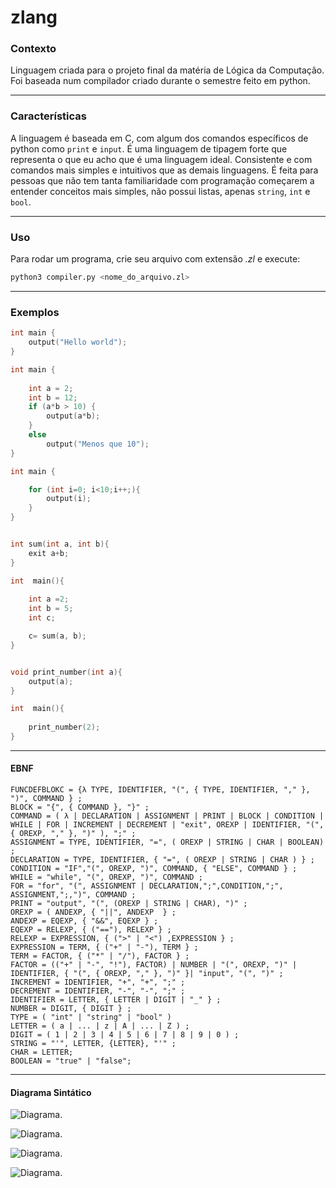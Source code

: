 # zlang 

### Contexto

Linguagem criada para o projeto final da matéria de Lógica da Computação. Foi baseada num compilador criado durante o semestre feito em python.

---
### Características

A linguagem é baseada em C, com algum dos comandos específicos de python como ```print``` e ```input```. É uma linguagem de tipagem forte que representa o que eu acho que é uma linguagem ideal. Consistente e com comandos mais simples e intuitivos que as demais linguagens. É feita para pessoas que não tem tanta familiaridade com programação começarem a entender conceitos mais simples, não possui listas, apenas ```string```, ```int``` e ```bool```. 

---
### Uso

Para rodar um programa, crie seu arquivo com extensão *.zl* e execute:
```bash
python3 compiler.py <nome_do_arquivo.zl>
```

---
### Exemplos 


```c
int main {
    output("Hello world");
}
``` 


```c
int main {
    
    int a = 2;
    int b = 12;
    if (a*b > 10) {
        output(a*b);
    }
    else 
        output("Menos que 10");
}
``` 
```c
int main {

    for (int i=0; i<10;i++;){
        output(i);
    }
}
``` 

```c

int sum(int a, int b){
    exit a+b;
}

int  main(){
    
    int a =2;
    int b = 5;
    int c;

    c= sum(a, b);
}


```

```c

void print_number(int a){
    output(a);
}

int  main(){
    
    print_number(2);
}


```

---



#### EBNF

```
FUNCDEFBLOKC = {λ TYPE, IDENTIFIER, "(", { TYPE, IDENTIFIER, "," }, ")", COMMAND } ;
BLOCK = "{", { COMMAND }, "}" ;  
COMMAND = ( λ | DECLARATION | ASSIGNMENT | PRINT | BLOCK | CONDITION | WHILE | FOR | INCREMENT | DECREMENT | "exit", OREXP | IDENTIFIER, "(", { OREXP, "," }, ")" ), ";" ;  
ASSIGNMENT = TYPE, IDENTIFIER, "=", ( OREXP | STRING | CHAR | BOOLEAN) ;
DECLARATION = TYPE, IDENTIFIER, { "=", ( OREXP | STRING | CHAR ) } ;  
CONDITION = "IF","(", OREXP, ")", COMMAND, { "ELSE", COMMAND } ;  
WHILE = "while", "(", OREXP, ")", COMMAND ;  
FOR = "for", "(", ASSIGNMENT | DECLARATION,";",CONDITION,";", ASSIGNMENT,";,")", COMMAND ;  
PRINT = "output", "(", (OREXP | STRING | CHAR), ")" ;  
OREXP = ( ANDEXP, { "||", ANDEXP  } ;  
ANDEXP = EQEXP, { "&&", EQEXP } ;  
EQEXP = RELEXP, { ("=="), RELEXP } ;  
RELEXP = EXPRESSION, { (">" | "<") ,EXPRESSION } ;  
EXPRESSION = TERM, { ("+" | "-"), TERM } ;  
TERM = FACTOR, { ("*" | "/"), FACTOR } ;  
FACTOR = (("+" | "-", "!"), FACTOR) | NUMBER | "(", OREXP, ")" | IDENTIFIER, { "(", { OREXP, "," }, ")" }| "input", "(", ")" ;  
INCREMENT = IDENTIFIER, "+", "+", ";" ;
DECREMENT = IDENTIFIER, "-", "-", ";" ;
IDENTIFIER = LETTER, { LETTER | DIGIT | "_" } ;  
NUMBER = DIGIT, { DIGIT } ;  
TYPE = ( "int" | "string" | "bool" )  
LETTER = ( a | ... | z | A | ... | Z ) ;  
DIGIT = ( 1 | 2 | 3 | 4 | 5 | 6 | 7 | 8 | 9 | 0 ) ;  
STRING = "'", LETTER, {LETTER}, "'" ;  
CHAR = LETTER;  
BOOLEAN = "true" | "false";
```

---

#### Diagrama Sintático

![Diagrama.](https://i.imgur.com/jmyaEoA.png "Diagrama Sintático.")



![Diagrama.](https://i.imgur.com/cLzLzfX.png "Diagrama Sintático.")


![Diagrama.](https://i.imgur.com/xF8WPVO.png "Diagrama Sintático.")

![Diagrama.](https://i.imgur.com/MvGsWEd.png "Diagrama Sintático.")
